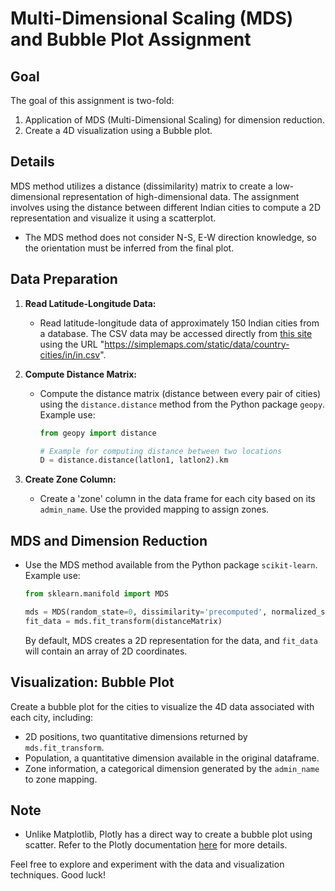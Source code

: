 # Multi-Dimensional Scaling (MDS) and Bubble Plot Assignment

## Goal

The goal of this assignment is two-fold:

1. Application of MDS (Multi-Dimensional Scaling) for dimension reduction.
2. Create a 4D visualization using a Bubble plot.

## Details

MDS method utilizes a distance (dissimilarity) matrix to create a low-dimensional representation of high-dimensional data. The assignment involves using the distance between different Indian cities to compute a 2D representation and visualize it using a scatterplot.

- The MDS method does not consider N-S, E-W direction knowledge, so the orientation must be inferred from the final plot.

## Data Preparation

1. **Read Latitude-Longitude Data:**
   - Read latitude-longitude data of approximately 150 Indian cities from a database. The CSV data may be accessed directly from [this site](https://simplemaps.com/data/in-cities) using the URL "https://simplemaps.com/static/data/country-cities/in/in.csv".

2. **Compute Distance Matrix:**
   - Compute the distance matrix (distance between every pair of cities) using the `distance.distance` method from the Python package `geopy`. Example use:
     ```python
     from geopy import distance

     # Example for computing distance between two locations
     D = distance.distance(latlon1, latlon2).km
     ```

3. **Create Zone Column:**
   - Create a 'zone' column in the data frame for each city based on its `admin_name`. Use the provided mapping to assign zones.

## MDS and Dimension Reduction

- Use the MDS method available from the Python package `scikit-learn`. Example use:
  ```python
  from sklearn.manifold import MDS

  mds = MDS(random_state=0, dissimilarity='precomputed', normalized_stress='auto')
  fit_data = mds.fit_transform(distanceMatrix)
  ```
  By default, MDS creates a 2D representation for the data, and `fit_data` will contain an array of 2D coordinates.

## Visualization: Bubble Plot

Create a bubble plot for the cities to visualize the 4D data associated with each city, including:

- 2D positions, two quantitative dimensions returned by `mds.fit_transform`.
- Population, a quantitative dimension available in the original dataframe.
- Zone information, a categorical dimension generated by the `admin_name` to zone mapping.

## Note

- Unlike Matplotlib, Plotly has a direct way to create a bubble plot using scatter. Refer to the Plotly documentation [here](https://plotly.com/python/bubble-charts/) for more details.

Feel free to explore and experiment with the data and visualization techniques. Good luck!
